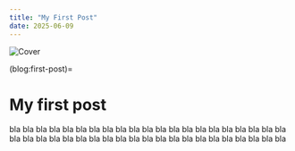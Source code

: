 ```yaml
---
title: "My First Post"
date: 2025-06-09
---
```


![Cover](../images/my-first-post.png)

(blog:first-post)=
# My first post

bla bla bla
bla bla bla
bla bla bla
bla bla bla
bla bla bla
bla bla bla
bla bla bla
bla bla bla
bla bla bla
bla bla bla
bla bla bla
bla bla bla
bla bla bla
bla bla bla
